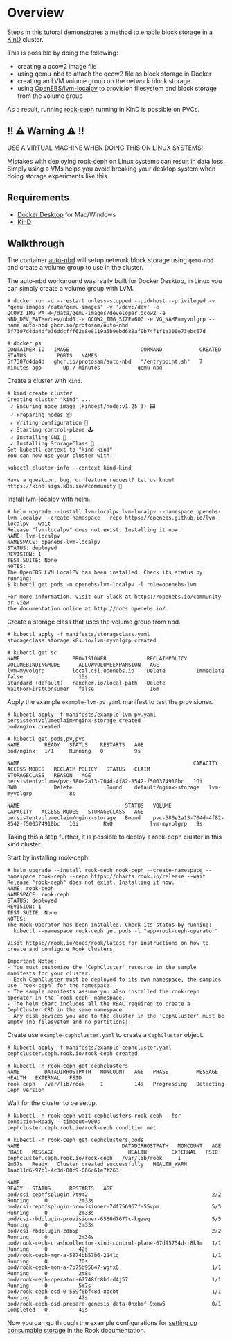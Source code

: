 # Overview
Steps in this tutoral demonstrates a method to enable block storage in a [KinD](https://kind.sigs.k8s.io/) cluster.

This is possible by doing the following:
- creating a qcow2 image file
- using qemu-nbd to attach the qcow2 file as block storage in Docker
- creating an LVM volume group on the network block storage
- using [OpenEBS/lvm-localpv](https://github.com/openebs/lvm-localpv) to provision filesystem and block storage from the volume group

As a result, running [rook-ceph](https://github.com/rook/rook) running in KinD is possible on PVCs.

## !! ⚠️ Warning ⚠️ !!
USE A VIRTUAL MACHINE WHEN DOING THIS ON LINUX SYSTEMS!

Mistakes with deploying rook-ceph on Linux systems can result in data loss. Simply using a VMs helps you avoid breaking your desktop system when doing storage experiments like this.

## Requirements
- [Docker Desktop](https://www.docker.com/products/docker-desktop/) for Mac/Windows
- [KinD](https://kind.sigs.k8s.io/docs/user/quick-start/)

## Walkthrough
The container [auto-nbd](https://github.com/protosam/auto-nbd) will setup network block storage using `qemu-nbd` and create a volume group to use in the cluster.

The auto-nbd workaround was really built for Docker Desktop, in Linux you can simply create a volume group with LVM.
```
# docker run -d --restart unless-stopped --pid=host --privileged -v "qemu-images:/data/qemu-images" -v '/dev:/dev' -e QCOW2_IMG_PATH=/data/qemu-images/developer.qcow2 -e NBD_DEV_PATH=/dev/nbd0 -e QCOW2_IMG_SIZE=60G -e VG_NAME=myvolgrp --name auto-nbd ghcr.io/protosam/auto-nbd
5f7307d4da4dfe36ddcfff62e8e8119a5b9ebd688af0b74f1f1a300e73ebc67d

# docker ps
CONTAINER ID   IMAGE                       COMMAND            CREATED             STATUS          PORTS   NAMES
5f7307d4da4d   ghcr.io/protosam/auto-nbd   "/entrypoint.sh"   7 minutes ago       Up 7 minutes            qemu-nbd
```

Create a cluster with `kind`.
```
# kind create cluster
Creating cluster "kind" ...
 ✓ Ensuring node image (kindest/node:v1.25.3) 🖼
 ✓ Preparing nodes 📦
 ✓ Writing configuration 📜
 ✓ Starting control-plane 🕹️
 ✓ Installing CNI 🔌
 ✓ Installing StorageClass 💾
Set kubectl context to "kind-kind"
You can now use your cluster with:

kubectl cluster-info --context kind-kind

Have a question, bug, or feature request? Let us know! https://kind.sigs.k8s.io/#community 🙂
```

Install lvm-localpv with helm.
```
# helm upgrade --install lvm-localpv lvm-localpv --namespace openebs-lvm-localpv --create-namespace --repo https://openebs.github.io/lvm-localpv --wait
Release "lvm-localpv" does not exist. Installing it now.
NAME: lvm-localpv
NAMESPACE: openebs-lvm-localpv
STATUS: deployed
REVISION: 1
TEST SUITE: None
NOTES:
The OpenEBS LVM LocalPV has been installed. Check its status by running:
$ kubectl get pods -n openebs-lvm-localpv -l role=openebs-lvm

For more information, visit our Slack at https://openebs.io/community or view
the documentation online at http://docs.openebs.io/.
```

Create a storage class that uses the volume group from nbd.
```
# kubectl apply -f manifests/storageclass.yaml
storageclass.storage.k8s.io/lvm-myvolgrp created

# kubectl get sc
NAME                 PROVISIONER             RECLAIMPOLICY   VOLUMEBINDINGMODE      ALLOWVOLUMEEXPANSION   AGE
lvm-myvolgrp         local.csi.openebs.io    Delete          Immediate              false                  15s
standard (default)   rancher.io/local-path   Delete          WaitForFirstConsumer   false                  16m
```

Apply the example `example-lvm-pv.yaml` manifest to test the provisioner.
```
# kubectl apply -f manifests/example-lvm-pv.yaml
persistentvolumeclaim/nginx-storage created
pod/nginx created

# kubectl get pods,pv,pvc
NAME        READY   STATUS    RESTARTS   AGE
pod/nginx   1/1     Running   0          9s

NAME                                                        CAPACITY   ACCESS MODES   RECLAIM POLICY   STATUS   CLAIM                   STORAGECLASS   REASON   AGE
persistentvolume/pvc-580e2a13-704d-4f82-8542-f500374910bc   1Gi        RWO            Delete           Bound    default/nginx-storage   lvm-myvolgrp            8s

NAME                                  STATUS   VOLUME                                     CAPACITY   ACCESS MODES   STORAGECLASS   AGE
persistentvolumeclaim/nginx-storage   Bound    pvc-580e2a13-704d-4f82-8542-f500374910bc   1Gi        RWO            lvm-myvolgrp   9s
```

Taking this a step further, it is possible to deploy a rook-ceph cluster in this kind cluster.

Start by installing rook-ceph.
```
# helm upgrade --install rook-ceph rook-ceph --create-namespace --namespace rook-ceph --repo https://charts.rook.io/release --wait
Release "rook-ceph" does not exist. Installing it now.
NAME: rook-ceph
NAMESPACE: rook-ceph
STATUS: deployed
REVISION: 1
TEST SUITE: None
NOTES:
The Rook Operator has been installed. Check its status by running:
  kubectl --namespace rook-ceph get pods -l "app=rook-ceph-operator"

Visit https://rook.io/docs/rook/latest for instructions on how to create and configure Rook clusters

Important Notes:
- You must customize the 'CephCluster' resource in the sample manifests for your cluster.
- Each CephCluster must be deployed to its own namespace, the samples use `rook-ceph` for the namespace.
- The sample manifests assume you also installed the rook-ceph operator in the `rook-ceph` namespace.
- The helm chart includes all the RBAC required to create a CephCluster CRD in the same namespace.
- Any disk devices you add to the cluster in the 'CephCluster' must be empty (no filesystem and no partitions).
```

Create use `example-cephcluster.yaml` to create a `CephCluster` object.
```
# kubectl apply -f manifests/example-cephcluster.yaml
cephcluster.ceph.rook.io/rook-ceph created

# kubectl -n rook-ceph get cephclusters
NAME        DATADIRHOSTPATH   MONCOUNT   AGE   PHASE         MESSAGE                  HEALTH   EXTERNAL   FSID
rook-ceph   /var/lib/rook     1          14s   Progressing   Detecting Ceph version
```

Wait for the cluster to be setup.
```
# kubectl -n rook-ceph wait cephclusters rook-ceph --for condition=Ready --timeout=900s
cephcluster.ceph.rook.io/rook-ceph condition met

# kubectl -n rook-ceph get cephclusters,pods
NAME                                 DATADIRHOSTPATH   MONCOUNT   AGE     PHASE   MESSAGE                        HEALTH        EXTERNAL   FSID
cephcluster.ceph.rook.io/rook-ceph   /var/lib/rook     1          2m57s   Ready   Cluster created successfully   HEALTH_WARN              1aab11d6-97b1-4c3d-88c9-066c61e7f263

NAME                                                              READY   STATUS      RESTARTS   AGE
pod/csi-cephfsplugin-7t942                                        2/2     Running     0          2m33s
pod/csi-cephfsplugin-provisioner-7df756967f-55vpm                 5/5     Running     0          2m33s
pod/csi-rbdplugin-provisioner-6566d7677c-kgzwq                    5/5     Running     0          2m33s
pod/csi-rbdplugin-zdb5p                                           2/2     Running     0          2m34s
pod/rook-ceph-crashcollector-kind-control-plane-67d95754d-r8k9m   1/1     Running     0          42s
pod/rook-ceph-mgr-a-5874bb57b6-224lg                              1/1     Running     0          70s
pod/rook-ceph-mon-a-7b75b95847-wgfx6                              1/1     Running     0          2m8s
pod/rook-ceph-operator-67748fc8bd-d4j57                           1/1     Running     0          5m7s
pod/rook-ceph-osd-0-559f6bf48d-8bcbt                              1/1     Running     0          42s
pod/rook-ceph-osd-prepare-genesis-data-0nxbmf-9xmw5               0/1     Completed   0          49s
```

Now you can go through the example configurations for [setting up consumable storage](https://rook.io/docs/rook/v1.11/Getting-Started/example-configurations/#setting-up-consumable-storage) in the Rook documentation.
